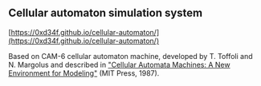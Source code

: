 ## Cellular automaton simulation system

[https://0xd34f.github.io/cellular-automaton/](https://0xd34f.github.io/cellular-automaton/)

Based on CAM-6 cellular automaton machine, developed by T. Toffoli and N. Margolus and described in ["Cellular Automata Machines: A New Environment for Modeling"](https://mitpress.mit.edu/books/cellular-automata-machines) (MIT Press, 1987).